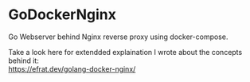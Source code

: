 # GoDockerNginx
Go Webserver behind Nginx reverse proxy using docker-compose.

Take a look here for extendded explaination I wrote about the concepts behind it:  
https://efrat.dev/golang-docker-nginx/
